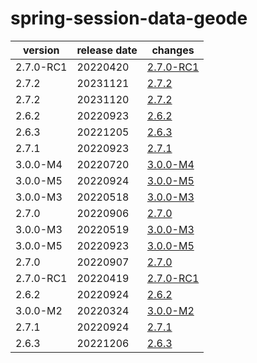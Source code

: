 # spring-session-data-geode	


|version|release date|changes|
|---|---|---|
|2.7.0-RC1|20220420|[2.7.0-RC1](./2.7.0-RC1-20220420.md)|
|2.7.2|20231121|[2.7.2](./2.7.2-20231121.md)|
|2.7.2|20231120|[2.7.2](./2.7.2-20231120.md)|
|2.6.2|20220923|[2.6.2](./2.6.2-20220923.md)|
|2.6.3|20221205|[2.6.3](./2.6.3-20221205.md)|
|2.7.1|20220923|[2.7.1](./2.7.1-20220923.md)|
|3.0.0-M4|20220720|[3.0.0-M4](./3.0.0-M4-20220720.md)|
|3.0.0-M5|20220924|[3.0.0-M5](./3.0.0-M5-20220924.md)|
|3.0.0-M3|20220518|[3.0.0-M3](./3.0.0-M3-20220518.md)|
|2.7.0|20220906|[2.7.0](./2.7.0-20220906.md)|
|3.0.0-M3|20220519|[3.0.0-M3](./3.0.0-M3-20220519.md)|
|3.0.0-M5|20220923|[3.0.0-M5](./3.0.0-M5-20220923.md)|
|2.7.0|20220907|[2.7.0](./2.7.0-20220907.md)|
|2.7.0-RC1|20220419|[2.7.0-RC1](./2.7.0-RC1-20220419.md)|
|2.6.2|20220924|[2.6.2](./2.6.2-20220924.md)|
|3.0.0-M2|20220324|[3.0.0-M2](./3.0.0-M2-20220324.md)|
|2.7.1|20220924|[2.7.1](./2.7.1-20220924.md)|
|2.6.3|20221206|[2.6.3](./2.6.3-20221206.md)|
